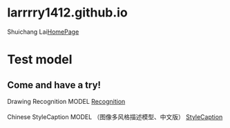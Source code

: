 # larrrry1412.github.io
Shuichang Lai<a href='https://larrrry1412.github.io/'>HomePage</a>
<br>
<h1>Test model</h1>
<h2>Come and have a try!</h2>
Drawing Recognition MODEL   <a href='https://larrrry1412.github.io/recog'>Recognition</a>
<br><br>
Chinese StyleCaption MODEL  （图像多风格描述模型、中文版） <a href='https://larrrry1412.github.io/styleCaption/'>StyleCaption</a>
